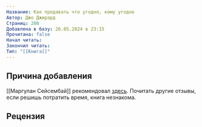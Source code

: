 ```yaml
---
Название: Как продавать что угодно, кому угодно
Автор: Джо Джирард
Страниц: 208
Добавлена в базу: 26.05.2024 в 23:15
Прочитана: false
Начал читать: 
Закончил читать: 
Тип: "[[Книга]]"
---
```

## Причина добавления

[[Маргулан Сейсембай]] рекомендовал [здесь](https://www.youtube.com/watch?v=IScaA-A3AwU). Почитать другие отзывы, если решишь потратить время, книга незнакома.

## Рецензия
